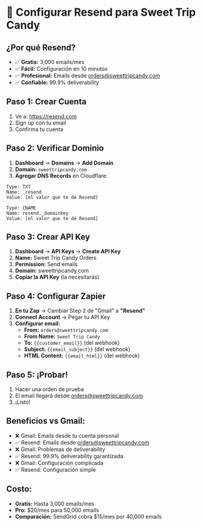# 📧 Configurar Resend para Sweet Trip Candy

## ¿Por qué Resend?
- ✅ **Gratis:** 3,000 emails/mes
- ✅ **Fácil:** Configuración en 10 minutos
- ✅ **Profesional:** Emails desde orders@sweettripcandy.com
- ✅ **Confiable:** 99.9% deliverability

## Paso 1: Crear Cuenta
1. Ve a: https://resend.com
2. Sign up con tu email
3. Confirma tu cuenta

## Paso 2: Verificar Dominio
1. **Dashboard** → **Domains** → **Add Domain**
2. **Domain:** `sweettripcandy.com`
3. **Agregar DNS Records** en Cloudflare:

```
Type: TXT
Name: _resend
Value: [el valor que te dé Resend]

Type: CNAME  
Name: resend._domainkey
Value: [el valor que te dé Resend]
```

## Paso 3: Crear API Key
1. **Dashboard** → **API Keys** → **Create API Key**
2. **Name:** Sweet Trip Candy Orders
3. **Permission:** Send emails
4. **Domain:** sweettripcandy.com
5. **Copiar la API Key** (la necesitarás)

## Paso 4: Configurar Zapier
1. **En tu Zap** → Cambiar Step 2 de "Gmail" a **"Resend"**
2. **Connect Account** → Pegar tu API Key
3. **Configurar email:**
   - **From:** `orders@sweettripcandy.com`
   - **From Name:** `Sweet Trip Candy`
   - **To:** `{{customer_email}}` (del webhook)
   - **Subject:** `{{email_subject}}` (del webhook)
   - **HTML Content:** `{{email_html}}` (del webhook)

## Paso 5: ¡Probar!
1. Hacer una orden de prueba
2. El email llegará desde orders@sweettripcandy.com
3. ¡Listo!

## Beneficios vs Gmail:
- ❌ Gmail: Emails desde tu cuenta personal
- ✅ Resend: Emails desde orders@sweettripcandy.com
- ❌ Gmail: Problemas de deliverability  
- ✅ Resend: 99.9% deliverability garantizada
- ❌ Gmail: Configuración complicada
- ✅ Resend: Configuración simple

## Costo:
- **Gratis:** Hasta 3,000 emails/mes
- **Pro:** $20/mes para 50,000 emails
- **Comparación:** SendGrid cobra $15/mes por 40,000 emails


